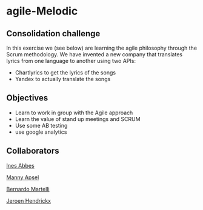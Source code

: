 # agile-Melodic

## Consolidation challenge
In this exercise we (see below) are learning the agile philosophy through the Scrum methodology. We have invented a new company that translates lyrics from one language to another using two APIs:
* Chartlyrics to get the lyrics of the songs
* Yandex to actually translate the songs

## Objectives
* Learn to work in group with the Agile approach
* Learn the value of stand up meetings and SCRUM
* Use some AB testing
* use google analytics

## Collaborators
[Ines Abbes](https://github.com/InesAbbes/)

[Manny Apsel](https://github.com/Manny-Apsel/)

[Bernardo Martelli](https://github.com/bermarte/)

[Jeroen Hendrickx](https://github.com/Jeroen-Jozef/)
